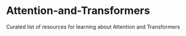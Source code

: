 # Attention-and-Transformers
Curated list of resources for learning about Attention and Transformers
